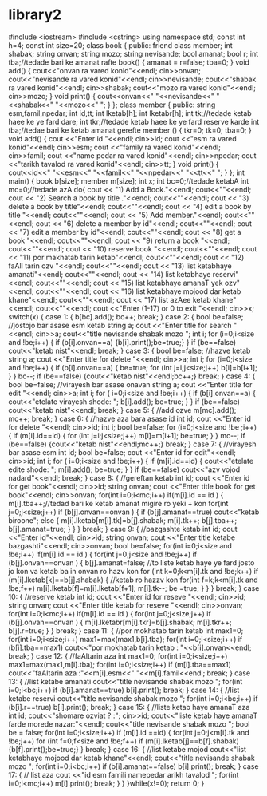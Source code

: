 library2
========

#include &lt;iostream> #include &lt;cstring> using namespace std;  const int h=4; const int size=20; class book { 	public: 	friend class member; 	int shabak; 	string onvan; 	string mozo; 	string nevisande; 	bool amanat; 	bool r; 	int tba;//tedade bari ke amanat rafte 	book() 	{ 		amanat = r=false; 		tba=0; 		 	} 	void add() 	{ 		cout&lt;&lt;"onvan ra vared konid"&lt;&lt;endl; 		cin>>onvan; 		cout&lt;&lt;"nevisande ra vared konid"&lt;&lt;endl; 		cin>>nevisande; 		cout&lt;&lt;"shabak ra vared konid"&lt;&lt;endl; 		cin>>shabak; 		cout&lt;&lt;"mozo ra vared konid"&lt;&lt;endl; 		cin>>mozo; 	} 	void print() 	{	 		cout&lt;&lt;onvan&lt;&lt;"	"&lt;&lt;nevisande&lt;&lt;"	"&lt;&lt;shabak&lt;&lt;"	"&lt;&lt;mozo&lt;&lt;"
"; 	} }; class member { 	public: 	string esm,famil,npedar; 	int id,tt; 	int lketab[h]; 	int lketabr[h]; 	int tk;//tedade ketab haee ke ye fard dare; 	int tkr;//tedade ketab haee ke ye fard reserve karde 	int tba;//tedae bari ke ketab amanat gerefte 	member () 	{ 	       tkr=0; 		tk=0; 		tba=0; 	} 	void add() 	{ 		cout &lt;&lt;"Enter id "&lt;&lt;endl; 		cin>>id; 		cout &lt;&lt;"esm ra vared konid"&lt;&lt;endl; 		cin>>esm; 		cout &lt;&lt;"family ra vared konid"&lt;&lt;endl; 		cin>>famil; 		cout &lt;&lt;"name pedar ra vared konid"&lt;&lt;endl; 		cin>>npedar; 		cout &lt;&lt;"tarikh tavalod ra vared konid"&lt;&lt;endl; 		cin>>tt; 	} 	void print() 	{	 		cout&lt;&lt;id&lt;&lt;"		"&lt;&lt;esm&lt;&lt;"		"&lt;&lt;famil&lt;&lt;"		"&lt;&lt;npedar&lt;&lt;"		"&lt;&lt;tt&lt;&lt;"
"; 	} 	 };  int main() { 	book b[size]; 	member m[size]; 	int x; 	int bc=0;//tedade ketabA 	int mc=0;//tedade azA 	do{ 	cout &lt;&lt; "1) Add a Book."&lt;&lt;endl; 	cout&lt;&lt;""&lt;&lt;endl; 	cout &lt;&lt; "2) Search a book by title ."&lt;&lt;endl; 	cout&lt;&lt;""&lt;&lt;endl; 	cout &lt;&lt; "3) delete a book by title"&lt;&lt;endl; 	cout&lt;&lt;""&lt;&lt;endl; 	cout &lt;&lt; "4) edit a book by title "&lt;&lt;endl; 	cout&lt;&lt;""&lt;&lt;endl; 	cout &lt;&lt; "5) Add member."&lt;&lt;endl; 	cout&lt;&lt;""&lt;&lt;endl; 	cout &lt;&lt; "6) delete a member by id"&lt;&lt;endl; 	cout&lt;&lt;""&lt;&lt;endl; 	cout &lt;&lt; "7) edit a member by id"&lt;&lt;endl; 	cout&lt;&lt;""&lt;&lt;endl; 	cout &lt;&lt; "8) get a book "&lt;&lt;endl; 	cout&lt;&lt;""&lt;&lt;endl; 	cout &lt;&lt; "9) return a book "&lt;&lt;endl; 	cout&lt;&lt;""&lt;&lt;endl; 	cout &lt;&lt; "10) reserve book "&lt;&lt;endl; 	cout&lt;&lt;""&lt;&lt;endl; 	cout &lt;&lt; "11) por makhatab tarin ketab"&lt;&lt;endl; 	cout&lt;&lt;""&lt;&lt;endl; 	cout &lt;&lt; "12) faAll tarin ozv "&lt;&lt;endl; 	cout&lt;&lt;""&lt;&lt;endl; 	cout &lt;&lt; "13) list ketabhaye amanati"&lt;&lt;endl; 	cout&lt;&lt;""&lt;&lt;endl; 	cout &lt;&lt; "14) list ketabhaye reservi"&lt;&lt;endl; 	cout&lt;&lt;""&lt;&lt;endl; 	cout &lt;&lt; "15) list ketabhaye amanaT yek ozv"&lt;&lt;endl; 	cout&lt;&lt;""&lt;&lt;endl; 	cout &lt;&lt; "16) list ketabhaye mojood dar ketab khane"&lt;&lt;endl; 	cout&lt;&lt;""&lt;&lt;endl; 	cout &lt;&lt; "17) list azAee ketab khane"&lt;&lt;endl; 	cout&lt;&lt;""&lt;&lt;endl; 	cout &lt;&lt;"Enter (1-17) or 0 to exit "&lt;&lt;endl; 	cin>>x; 	 	switch(x) 	{ 		case 1: 		{ 			b[bc].add(); 			bc++; 			break; 		} 		case 2: 		{ 			bool be=false; 			//jostojo bar asase esm ketab 			string a; 			cout &lt;&lt;"Enter title for search "&lt;&lt;endl; 			cin>>a; 			cout&lt;&lt;"title	nevisande	shabak	mozo
"; 			int i; 			for (i=0;i&lt;size and !be;i++) 			{ 				if (b[i].onvan==a) 				{b[i].print();be=true;} 			} 			if (be==false) 			cout&lt;&lt;"ketab nist"&lt;&lt;endl; 			break; 		} 		case 3: 		{ 			bool be=false; 			//hazve ketab 			string a; 			cout &lt;&lt;"Enter title for delete "&lt;&lt;endl; 			cin>>a; 			int i; 			for (i=0;i&lt;size and !be;i++) 			{ 				if (b[i].onvan==a) 				{ 					be=true; 					for (int j=i;j&lt;size;j++) 						b[i]=b[i+1]; 				} 			} 			bc--; 			if (be==false) 			{cout&lt;&lt;"ketab nist"&lt;&lt;endl;bc++;} 				break; 		} 		case 4: 		{ 			bool be=false; 			//virayesh bar asase onavan 			string a; 			cout &lt;&lt;"Enter title for edit "&lt;&lt;endl; 			cin>>a; 			int i; 			for ( i=0;i&lt;size and !be;i++) 			{ 				if (b[i].onvan==a) 				{ 					cout&lt;&lt;"etelate virayesh shode: 
"; 					b[i].add(); 					be=true; 				} 			} 			 			if (be==false) 				cout&lt;&lt;"ketab nist"&lt;&lt;endl; 			break; 		} 		case 5: 		{ 			//add ozve 			m[mc].add(); 			mc++; 			break; 		} 		case 6: 		{ 			//hazve aza bara asase id 			int id; 			cout &lt;&lt;"Enter id for delete "&lt;&lt;endl; 			cin>>id; 			int i; 			bool be=false; 			for (i=0;i&lt;size and !be ;i++) 			{ 				if (m[i].id==id) 				{ 					for (int j=i;j&lt;size;j++) 						m[i]=m[i+1]; 					be=true; 				} 				 			} 			mc--; 			if (be==false) 			{cout&lt;&lt;"ketab nist"&lt;&lt;endl;mc++;} 			break; 		} 		case 7: 		{ 			//virayesh bar asase esm 			int id; 			bool be=false; 			cout &lt;&lt;"Enter id for edit"&lt;&lt;endl; 			cin>>id; 			int i; 			for ( i=0;i&lt;size and !be;i++) 			{ 				if (m[i].id==id) 				{ 					cout&lt;&lt;"etelate edite shode:
"; 					m[i].add(); 					be=true; 				} 			} 			if (be==false) 			  cout&lt;&lt;"azv vojod nadard"&lt;&lt;endl; 			break; 		} 		case 8: 		{ 			//gereftan ketab 			int id; 			cout &lt;&lt;"Enter id for get book"&lt;&lt;endl; 			cin>>id; 			string onvan; 			cout &lt;&lt;"Enter title book for get book"&lt;&lt;endl; 			cin>>onvan; 			for(int i=0;i&lt;mc;i++) 				if(m[i].id == id ) 				{ 					m[i].tba++;//tedad bari ke ketab amanat migire ro yeki + kon 					for(int j=0;j&lt;size;j++) 					if (b[j].onvan==onvan ) 					{ 						if (b[j].amanat==true) 						cout&lt;&lt;"ketab biroone"; 						else 						{ 						m[i].lketab[m[i].tk]=b[j].shabak; 						m[i].tk++; 						b[j].tba++; 						b[j].amanat=true; 						} 					} 					 				} 			break; 		} 		case 9: 		{ 			//bazgashte ketab 			int id; 			cout &lt;&lt;"Enter id"&lt;&lt;endl; 			cin>>id; 			string onvan; 			cout &lt;&lt;"Enter title ketabe bazgashti"&lt;&lt;endl; 			cin>>onvan; 			bool be=false;  			for(int i=0;i&lt;size and  !be;i++) 				if(m[i].id == id ) 				{ 					for(int j=0;j&lt;size and !be;j++) 					if (b[j].onvan==onvan ) 					{ 						b[j].amanat=false; 						//to liste ketab haye ye fard josto jo kon va ketab ba in onvan ro hazv kon 						 						for (int k=0;k&lt;m[i].tk and !be;k++) 						if (m[i].lketab[k]==b[j].shabak) 						{ 							//ketab ro hazzv kon 							for(int f=k;k&lt;m[i].tk and !be;f++) 								m[i].lketab[f]=m[i].lketab[f+1]; 							m[i].tk--; 							be =true; 						} 					} 					 				} 				 			break; 			 		} 		case 10: 		{ 			//reserve ketab 			int id; 			cout &lt;&lt;"Enter id for reseve "&lt;&lt;endl; 			cin>>id; 			string onvan; 			cout &lt;&lt;"Enter title ketab for reseve "&lt;&lt;endl; 			cin>>onvan; 			for(int i=0;i&lt;mc;i++) 				if(m[i].id == id ) 				{ 					for(int j=0;j&lt;size;j++) 					if (b[j].onvan==onvan ) 					{ 						m[i].lketabr[m[i].tkr]=b[j].shabak; 						m[i].tkr++; 						b[j].r=true; 					} 					 				} 			break; 		} 		case 11: 		{ 			//por mokhatab tarin ketab 			int max1=0; 			for(int i=0;i&lt;size;i++) 				max1=max(max1,b[i].tba); 			for(int i=0;i&lt;size;i++) 				if (b[i].tba==max1) 				cout&lt;&lt;"por mokhatab tarin ketab :   "&lt;&lt;b[i].onvan&lt;&lt;endl; 			break; 		} 		case 12: 		{ 			//faAltarin aza 			int max1=0; 			for(int i=0;i&lt;size;i++) 				max1=max(max1,m[i].tba); 			for(int i=0;i&lt;size;i++) 				if (m[i].tba==max1) 				cout&lt;&lt;"faAltarin aza :"&lt;&lt;m[i].esm&lt;&lt;"	"&lt;&lt;m[i].famil&lt;&lt;endl; 			break; 		} 		case 13: 		{          //list ketabe amanati 			cout&lt;&lt;"title	nevisande	shabak	mozo
"; 			for(int i=0;i&lt;bc;i++) 				if (b[i].amanat==true) 					b[i].print(); 			break; 		} 		case 14: 		{       //list ketabe reservi 			cout&lt;&lt;"title	nevisande	shabak	mozo
"; 			for(int i=0;i&lt;bc;i++) 				if (b[i].r==true) 					b[i].print(); 			break; 		} 		case 15: 		{        //liste ketab haye amanaT aza 			int id; 			cout&lt;&lt;"shomare ozviat ? :"; 			cin>>id; 			cout&lt;&lt;"liste ketab haye amanaT farde morede nazar:"&lt;&lt;endl; 			cout&lt;&lt;"title	nevisande	shabak	mozo
"; 			bool be = false; 			for(int i=0;i&lt;size;i++) 				if (m[i].id ==id) 				{ 					for(int j=0;j&lt;m[i].tk and  !be;j++) 					for (int f=0;f&lt;size and  !be;f++) 						if (m[i].lketab[j]==b[f].shabak) 						{b[f].print();be=true;} 				} 			break; 		} 		case 16: 		{       //list ketabe  mojod 			cout&lt;&lt;"list ketabhaye mojood dar ketab khane"&lt;&lt;endl; 			cout&lt;&lt;"title	nevisande	shabak	mozo
"; 			for(int i=0;i&lt;bc;i++) 				if (b[i].amanat==false) 					b[i].print(); 			break; 		} 		case 17: 		{       // list aza 			cout &lt;&lt;"id	esm	famili	namepedar	arikh tavalod
"; 			for(int i=0;i&lt;mc;i++) 					m[i].print(); 			 			break; 		} 		 	} 	}while(x!=0); 	return 0; }
